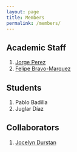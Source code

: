 ```yaml
---
layout: page
title: Members
permalink: /members/
---
```


## Academic Staff

1. [Jorge Perez](https://users.dcc.uchile.cl/~jperez/)
2. [Felipe Bravo-Marquez](https://felipebravom.com/) 

## Students

1. Pablo Badilla
2. Juglar Díaz


## Collaborators

1. [Jocelyn Durstan](https://sites.google.com/view/jdunstan/home)

